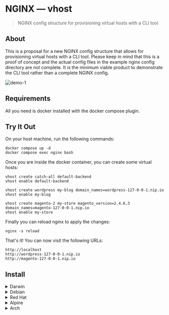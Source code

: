 # NGINX — vhost

> NGINX config structure for provisioning virtual hosts with a CLI tool

## About

This is a proposal for a new NGINX config structure that allows for provisioning virtual hosts with a CLI tool.
Please keep in mind that this is a proof of concept and the actual config files in the example nginx config directory are not complete.
It is the minimum viable product to demonstrate the CLI tool rather than a complete NGINX config.

![demo-1](assets/demo-1.svg)

## Requirements

All you need is docker installed with the docker compose plugin.

## Try It Out

On your host machine, run the following commands:

```
docker compose up -d
docker compose exec nginx bash
```

Once you are inside the docker container, you can create some virtual hosts:

```
vhost create catch-all default-backend
vhost enable default-backend

vhost create wordpress my-blog domain_names=wordpress-127-0-0-1.nip.io
vhost enable my-blog

vhost create magento-2 my-store magento_version=2.4.6.3 domain_names=magento-127-0-0-1.nip.io
vhost enable my-store
```

Finally you can reload nginx to apply the changes:

```
nginx -s reload
```

That's it! You can now visit the following URLs:

```
http://localhost
http://wordpress-127-0-0-1.nip.io
http://magento-127-0-0-1.nip.io
```

## Install

<details>
  <summary>Darwin</summary>

  ### Intel & ARM
  
  ```shell
  brew tap null93/tap
  brew install vhost
  ```
</details>

<details>
  <summary>Debian</summary>

  ### amd64
  
  ```shell
  curl -sL -o ./vhost_0.0.5_amd64.deb https://github.com/null93/vhost/releases/download/0.0.5/vhost_0.0.5_amd64.deb
  sudo dpkg -i ./vhost_0.0.5_amd64.deb
  rm ./vhost_0.0.5_amd64.deb
  ```

  ### arm64

  ```shell
  curl -sL -o ./vhost_0.0.5_arm64.deb https://github.com/null93/vhost/releases/download/0.0.5/vhost_0.0.5_arm64.deb
  sudo dpkg -i ./vhost_0.0.5_arm64.deb
  rm ./vhost_0.0.5_arm64.deb
  ```
</details>

<details>
  <summary>Red Hat</summary>
  
  ### aarch64

  ```shell
  rpm -i https://github.com/null93/vhost/releases/download/0.0.5/vhost-0.0.5-1.aarch64.rpm
  ```

  ### x86_64

  ```shell
  rpm -i https://github.com/null93/vhost/releases/download/0.0.5/vhost-0.0.5-1.x86_64.rpm
  ```
</details>

<details>
  <summary>Alpine</summary>
  
  ### aarch64

  ```shell
  curl -sL -o ./vhost_0.0.5_aarch64.apk https://github.com/null93/vhost/releases/download/0.0.5/vhost_0.0.5_aarch64.apk
  apk add --allow-untrusted ./vhost_0.0.5_aarch64.apk
  rm ./vhost_0.0.5_aarch64.apk
  ```

  ### x86_64

  ```shell
  curl -sL -o ./vhost_0.0.5_x86_64.apk https://github.com/null93/vhost/releases/download/0.0.5/vhost_0.0.5_x86_64.apk
  apk add --allow-untrusted ./vhost_0.0.5_x86_64.apk
  rm ./vhost_0.0.5_x86_64.apk
  ```
</details>

<details>
  <summary>Arch</summary>
  
  ### aarch64

  ```shell
  curl -sL -o ./vhost-0.0.5-1-aarch64.pkg.tar.zst https://github.com/null93/vhost/releases/download/0.0.5/vhost-0.0.5-1-aarch64.pkg.tar.zst
  sudo pacman -U ./vhost-0.0.5-1-aarch64.pkg.tar.zst
  rm ./vhost-0.0.5-1-aarch64.pkg.tar.zst
  ```

  ### x86_64

  ```shell
  curl -sL -o ./vhost-0.0.5-1-x86_64.pkg.tar.zst https://github.com/null93/vhost/releases/download/0.0.5/vhost-0.0.5-1-x86_64.pkg.tar.zst
  sudo pacman -U ./vhost-0.0.5-1-x86_64.pkg.tar.zst
  rm ./vhost-0.0.5-1-x86_64.pkg.tar.zst
  ```
</details>
